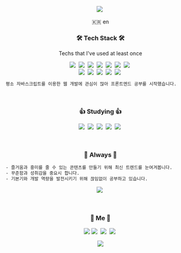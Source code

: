 <p align="center"> 
  <img src="https://capsule-render.vercel.app/api?type=soft&color=auto&height=150&section=header&text=MijinPark(River)&fontSize=70&animation=twinkling"/></a>&nbsp
</p>


<p align="center">🇰🇷 en</p>


<h3 align="center">🛠 Tech Stack 🛠</h3>
<p align="center"> Techs that I've used at least once </p>
<p align="center"> 
  <img src="https://img.shields.io/badge/Javascript-ffb13b?style=flat-square&logo=javascript&logoColor=white"/></a>&nbsp
  <img src="https://img.shields.io/badge/-Node.js-339933?style=flat-square&logo=Node.js&logoColor=white"></a>&nbsp
  <img src="https://img.shields.io/badge/-Express-000000?style=flat-square"></a>&nbsp
  <img src="https://img.shields.io/badge/Mysql-4479A1?style=flat-square&logo=MySql&logoColor=white"/></a>&nbsp  
  <img src="https://img.shields.io/badge/aws-333664?style=flat-square&logo=amazon-aws&logoColor=white"/></a>&nbsp   
  <img src="https://img.shields.io/badge/-Postman-FF6C37?style=flat-square&logo=Postman&logoColor=white"></a>&nbsp
  <img src="https://img.shields.io/badge/-Linux-002244?style=flat-square&logo=linux&logoColor=white"></a>&nbsp
  <br/>  
  <img src="https://img.shields.io/badge/-git-f05032?style=flat-square&logo=git&logoColor=white"></a>&nbsp
  <img src="https://img.shields.io/badge/-github-000000?style=flat-square&logo=github"></a>&nbsp
  <img src="https://img.shields.io/badge/-Slack-4a154b?style=flat-square&logo=slack"></a>&nbsp
  <img src="https://img.shields.io/badge/-Notion-000000?style=flat-square&logo=notion"></a>&nbsp  
  <img src="https://img.shields.io/badge/Python-3766AB?style=flat-square&logo=Python&logoColor=white"/></a>&nbsp
</p>

```sh
평소 자바스크립트를 이용한 웹 개발에 관심이 많아 프론트엔드 공부를 시작했습니다.
```

<br>

<h3 align="center"> 👍 Studying 👍 </h3>
<p align="center"> 
  <img src="https://img.shields.io/badge/css-1572B6?style=flat-square&logo=css3&logoColor=white"/></a>&nbsp 
  <img src="https://img.shields.io/badge/-React-61DAFB?style=flat-square&logo=react&logoColor=white"></a>&nbsp  
  <img src="https://img.shields.io/badge/-Typescript-3178C6?style=flat&logo=typescript&logoColor=white"></a>&nbsp
  <img src="https://img.shields.io/badge/Java-007396?style=flat-square&logo=Java&logoColor=white"/></a>&nbsp
  <img src="https://img.shields.io/badge/C-A8B9CC?style=flat-square&logo=C&logoColor=white"/></a>&nbsp 
</p>

<br>

<h3 align="center"> 🍒 Always 🍒 </h3>

```sh
- 즐거움과 흥미를 줄 수 있는 콘텐츠를 만들기 위해 최신 트렌드를 눈여겨봅니다.
- 꾸준함과 성취감을 중요시 합니다.
- 기본기와 개발 역량을 발전시키기 위해 끊임없이 공부하고 있습니다.
```
<p align="center">
   <a href="https://github.com/riverpark94/github-readme-stats"><img src="https://github-readme-stats.vercel.app/api?username=riverpark94&hide=stars&show_icons=true&theme=radical"/></a>&nbsp 
</p>

<br>

<h3 align="center"> 🍒 Me 🍒 </h3>
<p align="center"> 
  <a href="mailto:river.nameless@gmail.com"><img src="https://img.shields.io/badge/Gmail-d14836?style=flat-square&logo=Gmail&logoColor=white&link=river.nameless@gmail.com"/></a>
  <a href="https://www.linkedin.com/in/mijin-park-1658a01a5/"><img src="https://img.shields.io/badge/-LinkedIn-blue?style=flat-square&logo=Linkedin&logoColor=white&link=https://www.linkedin.com/in/mijin-park-1658a01a5/"/></a>&nbsp  
  <a href="https://namelessRiver.github.io/"><img src="https://img.shields.io/badge/-Portfolio-0096D6?style=flat-square"/></a>&nbsp  
  <a href="https://riverpark94.github.io/"><img src="http://img.shields.io/badge/-Tech%20blog-black?style=flat-square&logo=github&link=https://riverpark94.github.io/"/></a>&nbsp  
</p>	

<p align="center"> 
  <img src="https://hits.seeyoufarm.com/api/count/incr/badge.svg?url=https%3A%2F%2Fgithub.com%2Friverpark94&count_bg=%23BE4123&title_bg=%23584C4C&icon=&icon_color=%23DD4747&title=welcome%21&edge_flat=false">
</p>
